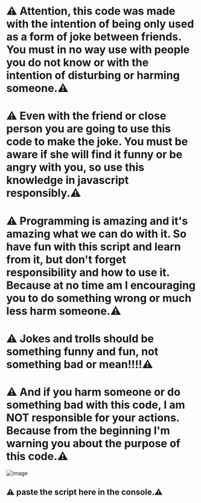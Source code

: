 # ⚠️ Attention, this code was made with the intention of being only used as a form of joke between friends. You must in no way use with people you do not know or with the intention of disturbing or harming someone.⚠️
#  ⚠️ Even with the friend or close person you are going to use this code to make the joke. You must be aware if she will find it funny or be angry with you, so use this knowledge in javascript responsibly.⚠️ 
# ⚠️ Programming is amazing and it's amazing what we can do with it. So have fun with this script and learn from it, but don't forget responsibility and how to use it. Because at no time am I encouraging you to do something wrong or much less harm someone.⚠️
#  ⚠️ Jokes and trolls should be something funny and fun, not something bad or mean!!!!⚠️
# ⚠️ And if you harm someone or do something bad with this code, I am NOT responsible for your actions. Because from the beginning I'm warning you about the purpose of this code.⚠️
![image](https://user-images.githubusercontent.com/94203956/160138992-ba7fac73-8f2a-45c9-a2af-cf66a87f83e0.png)
## ⚠️ paste the script here in the console.⚠️ 
